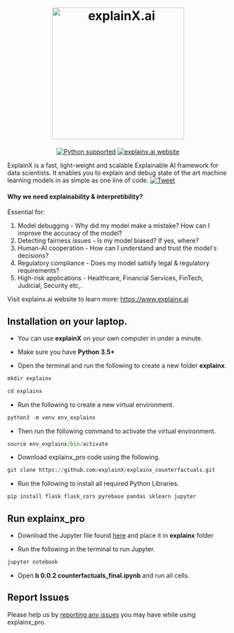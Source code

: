 
<h1 align="center">
	<img width="300" src="https://i.ibb.co/yY7tfDg/Logo.jpg" alt="explainX.ai"> 
	<br>
</h1>

<p align="center">
  <a href="https://www.python.org/downloads/"><img src="https://img.shields.io/badge/python-3.6%20|%203.7|%203.8-brightgreen.svg" alt="Python supported"></a>
  <!-- <a href="https://pypi.org/project/explainx/"><img src="https://badge.fury.io/py/explainx.svg" alt="PyPi Version"></a> -->
  <!-- <a href="https://pypi.org/project/explainx/"><img src="https://img.shields.io/pypi/dm/explainx" alt="PyPi Downloads"></a> -->
  <a href="https://www.explainx.ai/"><img src="https://img.shields.io/website?url=https%3A%2F%2Fwww.explainx.ai%2F" alt="explainx.ai website"></a>
</p>


ExplainX is a fast, light-weight and scalable Explainable AI framework for data scientists. It enables you to explain and debug state of the art machine learning models in as simple as one line of code. [![Tweet](https://img.shields.io/twitter/url/http/shields.io.svg?style=social)](https://twitter.com/intent/tweet?text=Explain%20any%20black-box%20Machine%20Learning%20model%20in%20just%20one%20line%20of%20code%21&url=https://www.explainx.ai&hashtags=xai,explainable_ai,explainable_machine_learning,trust_in_ai,transparent_ai)




#### Why we need explainability & interpretibility?

Essential for:
1. Model debugging - Why did my model make a mistake? How can I improve the accuracy of the model?
2. Detecting fairness issues - Is my model biased? If yes, where?
3. Human-AI cooperation - How can I understand and trust the model's decisions?
4. Regulatory compliance - Does my model satisfy legal & regulatory requirements?
5. High-risk applications - Healthcare, Financial Services, FinTech, Judicial, Security etc,.

Visit explainx.ai website to learn more: https://www.explainx.ai     



## Installation on your laptop.

* You can use **explainX** on your own computer in under a minute. 

* Make sure you have **Python 3.5+**

* Open the terminal and run the following to create a new folder **explainx**.
```python
mkdir explainx
```
```python
cd explainx
```

* Run the following to create a new virtual environment.
```python
python3 -m venv env_explainx
```
* Then run the following command to activate the virtual environment.

```python
source env_explainx/bin/activate
```
* Download explainx_pro code using the following.

```python
git clone https://github.com/explainX/explainx_counterfactuals.git
```

* Run the following to install all required Python Libraries.

```python
pip install flask flask_cors pyrebase pandas sklearn jupyter
```


## Run explainx_pro

* Download the Jupyter file found [here](https://github.com/explainX/explainx_cf/blob/master/b%200.0.2%20counterfactuals_final.ipynb) and place it in **explainx** folder


* Run the following in the terminal to run Jupyter.

```python
jupyter notebook
```

* Open **b 0.0.2 counterfactuals_final.ipynb** and run all cells.



## Report Issues

Please help us by [reporting any issues](https://github.com/explainX/explainx_cf/issues) you may have while using explainx_pro.

